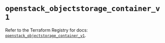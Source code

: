 # `openstack_objectstorage_container_v1`

Refer to the Terraform Registry for docs: [`openstack_objectstorage_container_v1`](https://registry.terraform.io/providers/terraform-provider-openstack/openstack/3.0.0/docs/resources/objectstorage_container_v1).
